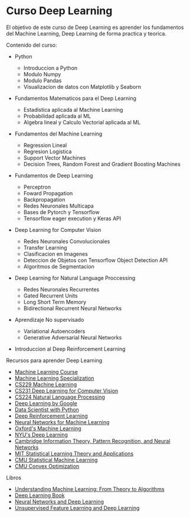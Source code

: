 # Curso Deep Learning


El objetivo de este curso de Deep Learning es aprender los fundamentos del Machine Learning, Deep Learning  de forma practica y teorica. 

Contenido del curso:

* Python
  * Introduccion a Python
  * Modulo Numpy
  * Modulo Pandas
  * Visualizacion de datos con Matplotlib y Seaborn
* Fundamentos Matematicos para el Deep Learning
  * Estadistica aplicada al Machine Learning
  * Probabilidad aplicada al ML
  * Algebra lineal y Calculo Vectorial aplicada al ML
* Fundamentos del Machine Learning 
  * Regression Lineal
  * Regresion Logistica
  * Support Vector Machines
  * Decision Trees, Random Forest and Gradient Boosting Machines
* Fundamentos de Deep Learning
  * Perceptron
  * Foward Propagation
  * Backpropagation
  * Redes Neuronales Multicapa
  * Bases de Pytorch y Tensorflow
  * Tensorflow eager execution y Keras API
* Deep Learning for Computer Vision
  * Redes Neuronales Convolucionales
  * Transfer Learning
  * Clasificacion en Imagenes
  * Deteccion de Objetos con Tensorflow Object Detection API
  * Algoritmos de Segmentacion 
* Deep Learning for Natural Language Proccessing
  * Redes Neuronales Recurrentes
  * Gated Recurrent Units
  * Long Short Term Memory
  * Bidirectional Recurrent Neural Networks
* Aprendizaje No supervisado
  * Variational Autoencoders
  * Generative Adversarial Neural Networks
  
* Introduccion al Deep Reinforcement Learning


Recursos para aprender Deep Learning
* [Machine Learning Course](https://www.coursera.org/learn/machine-learning)
* [Machine Learning Specialization](https://www.coursera.org/specializations/machine-learning)
* [CS229 Machine Learning ](http://cs229.stanford.edu/syllabus.html)
* [CS231  Deep Learning for Computer Vision](http://cs231n.stanford.edu/syllabus.html)
* [CS224 Natural Language Processing](http://web.stanford.edu/class/cs224n/syllabus.html)
* [Deep Learning by Google](https://www.udacity.com/course/deep-learning--ud730)
* [Data Scientist with Python](https://www.datacamp.com/tracks/data-scientist-with-python)
* [Deep Reinforcement Learning](http://rail.eecs.berkeley.edu/deeprlcourse/)
* [Neural Networks for Machine Learning](https://www.coursera.org/course/neuralnets)
* [Oxford's Machine Learning](https://www.cs.ox.ac.uk/people/nando.defreitas/machinelearning/)
* [NYU's Deep Learning](http://cilvr.nyu.edu/doku.php?id=deeplearning:slides:start)
* [Cambridge Information Theory, Pattern Recognition, and Neural Networks](http://www.inference.org.uk/itprnn_lectures/)
* [MIT Statistical Learning Theory and Applications](http://www.mit.edu/~9.520/fall15/index.html)
* [CMU Statistical Machine Learning](http://www.mit.edu/~9.520/fall15/index.html)
* [CMU Convex Optimization](http://www.stat.cmu.edu/~ryantibs/convexopt-S15/)

Libros
* [Understanding Machine Learning: From Theory to Algorithms](http://www.cs.huji.ac.il/~shais/UnderstandingMachineLearning/)
* [Deep Learning Book](http://www.deeplearningbook.org/)
* [Neural Networks and Deep Learning](http://neuralnetworksanddeeplearning.com/)
* [Unsupervised Feature Learning and Deep Learning](http://ufldl.stanford.edu/wiki/index.php/UFLDL_Tutorial)
  
